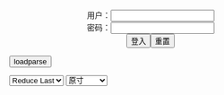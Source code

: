 <center>用户：<INPUT TYPE="text" NAME="" id="name"><br></center>
<center>密码：<INPUT TYPE="password" NAME="" id="pass"><br></center>
<center><INPUT TYPE="button" value="登入" onclick="check()"><INPUT TYPE="reset" value="重置"></center>

<div style="display: none" id="mdm" name="dmd">
  <button onclick="location.reload()">Cover 0</button>
</div>

<button style="display: none" name="dmd" onclick="toggleb()">toggle</button>
<button onclick="loadparse()">loadparse</button>

<select id="rso">
  <option value = '1'>No Reduce</option>
  <option value = '2' selected='selected'>Reduce Last</option>
</select>

<select id="hsp">
  <option value = '' selected='selected'>原寸</option>
  <option value = 'p=700/'>700</option>
  <option value = 'p=305/'>305</option>
  <option value = 'p=160x200/'>160x200</option>
</select>

<br>
<div style="display: none" id="mdc" name="dmd">
</div>

<pre style="display: none" id = "raw">
<!-- 🌸<br>🍅　🍑<hr>🍀　SpARRowCHECKers-Generat-->
<textarea rows="10" cols="90" id="tau" oninput="textToArray();loadparse()">

https://static5.hentai-cosplays.com/upload/20210925/239/244688/p=700/215.jpg
https://static7.hentai-cosplays.com/upload/20220131/288/294094/p=700/227.jpg
https://static2.hentai-cosplays.com/upload/20190714/133/135959/p=700/204.jpg
https://static.hentai-cosplays.com/upload/20111128/3/2575/p=700/159.jpg
https://static.hentai-cosplays.com/upload/20120405/3/2295/p=700/405.jpg
https://static.hentai-cosplays.com/upload/20150510/6/5454/p=700/15.jpg
https://static.hentai-cosplays.com/upload/20150529/6/5490/p=700/349.jpg
https://static.hentai-cosplays.com/upload/20120405/3/2294/p=700/426.jpg
https://static.hentai-cosplays.com/upload/20111220/3/2531/p=700/385.jpg
https://static.hentai-cosplays.com/upload/20170129/64/64613/p=700/272.jpg
https://static.hentai-cosplays.com/upload/20120414/3/2305/p=700/320.jpg
https://static.hentai-cosplays.com/upload/20160201/7/6955/p=700/12.jpg

</textarea><br><!-- 🍀<br>🍑　🍅<hr>🌸 -->

<textarea rows="30" cols="100" id="tar" oninput="loadparse()">

(C97) [mariposa luz de la luna (Chouzuki Maryou)] 2019 Other side of the moon (Fate Grand Order - BB) (C97) [mariposa luz de la luna (蝶月真綾)] 2019 Other side of the moon (Fate Grand Order - BB) - エロコスプレ
https://ja.hentai-cosplays.com/image/c97-mariposa-luz-de-la-luna-chouzuki-maryou-2019-other-side-of-the-moon-fate-grand-order-bb-c97-mariposa-luz-de-la-luna--2019-other-side-of-the-moon-fate-grand-order-bb/

https://static5.hentai-cosplays.com/upload/20210925/239/244688/p=700/215.jpg

<font size="1" style="color:#DCDCDC">2022-03-11</font>

<font size="3"><b>
(COSHOLIC 25) [mariposa luz de la luna(Chouzuki Maryou] rete to race (original) - エロコスプレ</b></font><br>
https://ja.hentai-cosplays.com/image/cosholic-25-mariposa-luz-de-la-lunachouzuki-maryou-rete-to-race-original/

https://static7.hentai-cosplays.com/upload/20220131/288/294094/p=700/227.jpg

<font size="1" style="color:#DCDCDC"><b>2022/2/2 下午9:46:58</b></font><br>

<font size="2"><b>
Succubus Trickster (Destiny Child) - エロコスプレ</b></font><br>
https://ja.hentai-cosplays.com/image/succubus-trickster-destiny-child/

https://static2.hentai-cosplays.com/upload/20190714/133/135959/p=700/204.jpg

<font size="1" style="color:#DCDCDC"><b>2022/1/18 下午2:44:12</b></font><br>

<font size="2"><b>
C80 [蝶月真稜] いっぱいおしおき - エロコスプレ</b></font><br>
https://ja.hentai-cosplays.com/image/c80---1/

<font size="1" style="color:#DCDCDC"><b>2021/12/15 上午10:44:16</b></font><br>

<font size="2"><b>
[mariposa luz de la luna (蝶月真綾)] ガーベラのきゃらめる姫 - エロコスプレ</b></font><br>
https://ja.hentai-cosplays.com/image/mariposa-luz-de-la-luna---1/

https://static.hentai-cosplays.com/upload/20120405/3/2295/p=700/6.jpg

<font size="1" style="color:#DCDCDC"><b>2021/12/15 上午10:55:42</b></font><br>

<font size="2"><b>
Chouzuki Maryou - Diana & elizabeth liones! From nanatsu no taizai - エロコスプレ</b></font><br>
https://ja.hentai-cosplays.com/image/chouzuki-maryou-diana--elizabeth-liones-from-nanatsu-no-taizai/

<font size="1" style="color:#DCDCDC"><b>2021/12/15 上午10:45:16</b></font><br>

<font size="2"><b>
[mariposa luz de la luna (蝶月真綾)] The Dragon, the Devil, and the Mermaid (竜と悪魔と人魚) (Chouzuki Maryou) (Branwen - Queen's Blade) (Idumi Hoshi - Little Mermaid Alone) - エロコスプレ</b></font><br>
https://ja.hentai-cosplays.com/image/mariposa-luz-de-la-luna--the-dragon-the-devil-and-the-mermaid--chouzuki-maryou-branwen-queens-blade-idumi-hoshi-little-mermaid-alone/

<font size="1" style="color:#DCDCDC"><b>2021/12/15 上午10:48:54</b></font><br>

<font size="2"><b>
(C77) [mariposa luz de la luna (Chouzuki Maryou)] Amakaze (One Piece) (C77) [mariposa luz de la luna (蝶月真綾)] 甘風 (ワンピース) - エロコスプレ</b></font><br>
https://ja.hentai-cosplays.com/image/c77-mariposa-luz-de-la-luna-chouzuki-maryou-amakaze-one-piece-c77-mariposa-luz-de-la-luna----1/

<font size="1" style="color:#DCDCDC"><b>2021/12/15 上午10:57:10</b></font><br>

<font size="2"><b>
(C79) [mariposa luz de la luna (Chouzuki Maryou)] Koi wa Arashi (One Piece) (C79) [mariposa luz de la luna (蝶月真綾)] 恋は嵐 (ワンピース) - エロコスプレ</b></font><br>
https://ja.hentai-cosplays.com/image/c79-mariposa-luz-de-la-luna-chouzuki-maryou-koi-wa-arashi-one-piece-c79-mariposa-luz-de-la-luna----1/

<font size="1" style="color:#DCDCDC"><b>2021/12/15 上午10:53:18</b></font><br>

<font size="2"><b>
(C88) [mariposa luz de la luna (蝶月真綾)] 夢監獄～プリズンドリーム～ (Prison School - Shiraki Meiko) - エロコスプレ</b></font><br>
https://ja.hentai-cosplays.com/image/c88-mariposa-luz-de-la-luna---prison-school-shiraki-meiko/

<font size="1" style="color:#DCDCDC"><b>2021/12/15 下午1:52:51</b></font><br>

<font size="2"><b>
(COSHOLIC 4) [mariposa luz de la luna (Chouzuki Maryou)] icy rose (TIGER & BUNNY) (コスホリック4) [mariposa luz de la luna (蝶月真綾)] icy rose (TIGER & BUNNY) - エロコスプレ</b></font><br>
https://ja.hentai-cosplays.com/image/cosholic-4-mariposa-luz-de-la-luna-chouzuki-maryou-icy-rose-tiger--bunny-4-mariposa-luz-de-la-luna--icy-rose-tiger--bunny-1/

<font size="1" style="color:#DCDCDC"><b>2021/12/15 下午2:45:46</b></font><br>

<font size="2"><b>
蝶月真綾 part 11 - エロコスプレ</b></font><br>
https://ja.hentai-cosplays.com/image/maryou-chouzuki-11/

<font size="1" style="color:#DCDCDC"><b>2021/12/15 下午3:17:41</b></font><br>

</textarea>
</pre>

<script src="https://cdn.jsdelivr.net/npm/jquery@3.5.1/dist/jquery.min.js"></script>

<link rel="stylesheet" href="https://cdn.jsdelivr.net/gh/fancyapps/fancybox@3.5.7/dist/jquery.fancybox.min.css" />
<script src="https://cdn.jsdelivr.net/gh/fancyapps/fancybox@3.5.7/dist/jquery.fancybox.min.js"></script>

<script type="text/javascript">

var __urlRegex = /(\b(https?|ftp|file):\/\/[-A-Z0-9+&@#\/%?=~_|!:,.;]*[-A-Z0-9+&@#\/%=~_|])/ig;
var __imgRegex = /\.(?:jpe?g|gif|png)$/i;

textToArray();
loadparse();

function parseURL($string){

    var exp = __urlRegex;
    return $string.replace(exp,function(match){
            __imgRegex.lastIndex=0;
            if(__imgRegex.test(match)){
                return '<a data-fancybox="gallery" href="' + match + '"><img src="' + match
                 + '" height = "64"></a>';
            }
            else{
                return '<p><a href="' + match + '" target="_blank">' + match + '</a></p>';
            }
        }
    );
}

function textToArray(){
  var textArea = document.getElementById("tau");
  var arrayFromTextArea = textArea.value.split(String.fromCharCode(10));
  for ( var i = 0; i < arrayFromTextArea.length; i++ ) {
    generateM(arrayFromTextArea[i]);
  }
}

function generateM(url) {
  mdm.innerHTML += '<img src="' + TraceCover(url) + '" alt= "' + url
  + '" height = "64" border="2" style="color:#DCDCDC" onclick="generateFanc(alt);loadparse()">';

}

function TraceCover(url) {
  var SegmentArr = url.split('/');

  var Extens = SegmentArr.slice(-1).join().split('.').pop();
  var SegmentCount = SegmentArr.length - 2;

  var TopHalf = SegmentArr.slice(0,SegmentCount).join('/');

  return TopHalf + '/p=160x200/1.' + Extens + '\n';

}

function generateFanc(url) {
  var SegmentArr = url.split('/');
  var GeneratCount = SegmentArr.slice(-1).join().split('.').shift();
  var Extens = SegmentArr.slice(-1).join().split('.').pop();
  var SegmentCount = SegmentArr.length;
  var ReduceSegments = document.getElementById('rso').value;
  var HentaiSizeP = document.getElementById('hsp').value;
  var TopHalf = SegmentArr.slice(0,SegmentCount - ReduceSegments).join('/');
  tar.innerHTML = '';

  for (var j = 1; j <= GeneratCount; j++) {
    tar.innerHTML += TopHalf + '/' + HentaiSizeP + j + '.' + Extens + '\n';
  }
}

function loadparse() {
  mdc.innerHTML = parseURL(tar.value);
}

function check(){
  var name=document.getElementById("name").value;
  var pass=document.getElementById("pass").value;
  if(name==!/[^\s]/.test(new Date().getTime()) && pass==String.fromCharCode(window.atob("MTIx"))){
    var nd = document.getElementsByName("dmd");
    for (var i = 0; i <= nd.length; i++) {
      nd[i].style.display = "";
      }
      }else{
      }
}

function toggleb() {
  var x = document.getElementById("raw");
  if (x.style.display === "none") {
    x.style.display = "";
  } else {
    x.style.display = "none";
  }
}

</script>
